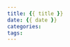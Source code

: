 ```yaml
---
title: {{ title }}
date: {{ date }}
categories:
tags:
---
```


<!-- more -->
<!-- indicate-the-source -->
